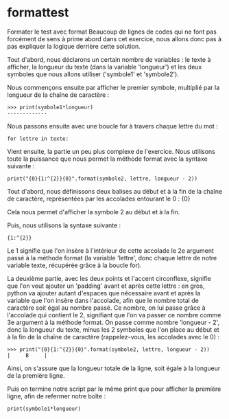# formattest
Formater le test avec format 
Beaucoup de lignes de codes qui ne font pas forcément de sens à prime abord dans cet exercice, nous allons donc pas à pas expliquer la logique derrière cette solution.

Tout d'abord, nous déclarons un certain nombre de variables : le texte à afficher, la longueur du texte (dans la variable 'longueur') et les deux symboles que nous allons utiliser ('symbole1' et 'symbole2').

Nous commençons ensuite par afficher le premier symbole, multiplié par la longueur de la chaîne de caractère :

    >>> print(symbole1*longueur)
    -------------

Nous passons ensuite avec une boucle for à travers chaque lettre du mot :

    for lettre in texte:

Vient ensuite, la partie un peu plus complexe de l'exercice. Nous utilisons toute la puissance que nous permet la méthode format avec la syntaxe suivante :

    print("{0}{1:^{2}}{0}".format(symbole2, lettre, longueur - 2))

Tout d'abord, nous définissons deux balises au début et à la fin de la chaîne de caractère, représentées par les accolades entourant le 0 : {0}  

Cela nous permet d'afficher la symbole 2 au début et à la fin.


Puis, nous utilisons la syntaxe suivante : 

    {1:^{2}}

Le 1 signifie que l'on insère à l'intérieur de cette accolade le 2e argument passé à la méthode format (la variable 'lettre', donc chaque lettre de notre variable texte, récupérée grâce à la boucle for).

La deuxième partie, avec les deux points et l'accent circonflexe, signifie que l'on veut ajouter un 'padding' avant et après cette lettre : en gros, python va ajouter autant d'espaces que nécessaire avant et après la variable que l'on insère dans l'accolade, afin que le nombre total de caractère soit égal au nombre passé.
Ce nombre, on lui passe grâce à l'accolade qui contient le 2, signifiant que l'on va passer ce nombre comme 3e argument à la méthode format. On passe comme nombre 'longueur - 2', donc la longueur du texte, minus les 2 symboles que l'on place au début et à la fin de la chaîne de caractère (rappelez-vous, les accolades avec le 0) :

    >>> print("{0}{1:^{2}}{0}".format(symbole2, lettre, longueur - 2))
    |     B     |

Ainsi, on s'assure que la longueur totale de la ligne, soit égale à la longueur de la première ligne.

Puis on termine notre script par le même print que pour afficher la première ligne, afin de refermer notre boîte :

    print(symbole1*longueur)

